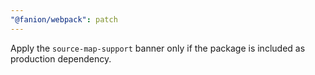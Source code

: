 ```yaml
---
"@fanion/webpack": patch
---
```


Apply the `source-map-support` banner only if the package is included as production dependency.
